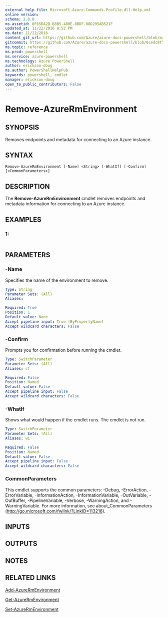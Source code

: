 ```yaml
---
external help file: Microsoft.Azure.Commands.Profile.dll-Help.xml
online version: 
schema: 2.0.0
ms.assetid: 0F65DA2D-B8B5-480E-8BDF-88D295AB521F
updated_at: 11/22/2016 8:52 PM
ms.date: 11/22/2016
content_git_url: https://github.com/Azure/azure-docs-powershell/blob/master/azureps-cmdlets-docs/ResourceManager/AzureRM.Profile/v2.1.0/Remove-AzureRmEnvironment.md
gitcommit: https://github.com/Azure/azure-docs-powershell/blob/0cedc8f73bc96cf5ac4c69144e17b3de601fd3cc/azureps-cmdlets-docs/ResourceManager/AzureRM.Profile/v2.1.0/Remove-AzureRmEnvironment.md
ms.topic: reference
ms.prod: powershell
ms.service: azure-powershell
ms.technology: Azure PowerShell
author: erickson-doug
ms.author: PowerShellHelpPub
keywords: powershell, cmdlet
manager: erickson-doug
open_to_public_contributors: False
---
```


# Remove-AzureRmEnvironment

## SYNOPSIS
Removes endpoints and metadata for connecting to an Azure instance.

## SYNTAX

```
Remove-AzureRmEnvironment [-Name] <String> [-WhatIf] [-Confirm] [<CommonParameters>]
```

## DESCRIPTION
The **Remove-AzureRmEnvironment** cmdlet removes endpoints and metadata information for connecting to an Azure instance.

## EXAMPLES

### 1:
```

```

## PARAMETERS

### -Name
Specifies the name of the environment to remove.

```yaml
Type: String
Parameter Sets: (All)
Aliases: 

Required: True
Position: 1
Default value: None
Accept pipeline input: True (ByPropertyName)
Accept wildcard characters: False
```

### -Confirm
Prompts you for confirmation before running the cmdlet.

```yaml
Type: SwitchParameter
Parameter Sets: (All)
Aliases: cf

Required: False
Position: Named
Default value: False
Accept pipeline input: False
Accept wildcard characters: False
```

### -WhatIf
Shows what would happen if the cmdlet runs.
The cmdlet is not run.

```yaml
Type: SwitchParameter
Parameter Sets: (All)
Aliases: wi

Required: False
Position: Named
Default value: False
Accept pipeline input: False
Accept wildcard characters: False
```

### CommonParameters
This cmdlet supports the common parameters: -Debug, -ErrorAction, -ErrorVariable, -InformationAction, -InformationVariable, -OutVariable, -OutBuffer, -PipelineVariable, -Verbose, -WarningAction, and -WarningVariable. For more information, see about_CommonParameters (http://go.microsoft.com/fwlink/?LinkID=113216).

## INPUTS

## OUTPUTS

## NOTES

## RELATED LINKS

[Add-AzureRmEnvironment](xref:ResourceManager/AzureRM.Profile/v2.1.0/Add-AzureRmEnvironment.md)

[Get-AzureRmEnvironment](xref:ResourceManager/AzureRM.Profile/v2.1.0/Get-AzureRmEnvironment.md)

[Set-AzureRmEnvironment](xref:ResourceManager/AzureRM.Profile/v2.1.0/Set-AzureRmEnvironment.md)


